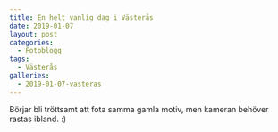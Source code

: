 ```yaml
---
title: En helt vanlig dag i Västerås
date: 2019-01-07
layout: post
categories:
  - Fotoblogg
tags:
  - Västerås
galleries:
  - 2019-01-07-vasteras
---
```


Börjar bli tröttsamt att fota samma gamla motiv, men kameran behöver rastas ibland. :)

